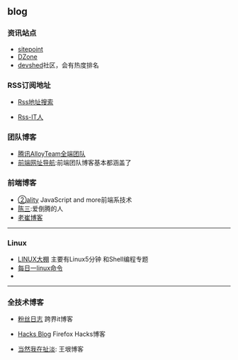 ## blog

### 资讯站点
* [sitepoint](https://www.sitepoint.com/)
* [DZone](https://dzone.com/)
* [devshed](http://www.devshed.com/#inbox/_blank)社区，会有热度排名




### RSS订阅地址

* [Rss地址搜索](http://ctrlq.org/rss/)


* [Rss-IT人](https://github.com/Gracker/Rss-IT)



### 团队博客

* [腾讯AlloyTeam全端团队](http://www.alloyteam.com/)
* [前端网址导航](http://www.whycss.com/):前端团队博客基本都涵盖了



### 前端博客

- [②ality](http://www.2ality.com/) JavaScript and more前端系技术
- [陈三](https://www.zfanw.com/blog/):爱倒腾的人
- [老崔博客](http://ijs.me/)

------



### Linux

- [LINUX大棚](http://roclinux.cn/) 主要有Linux5分钟 和Shell编程专题
- [每日一linux命令](http://www.cnblogs.com/peida/tag/%E6%AF%8F%E6%97%A5%E4%B8%80linux%E5%91%BD%E4%BB%A4/)
- ​

------

### 全技术博客

- [粉丝日志](http://blog.fens.me/) 跨界it博客

- [Hacks Blog](https://hacks.mozilla.org/) Firefox Hacks博客

- [当然我在扯淡](http://www.yinwang.org/#): 王垠博客


